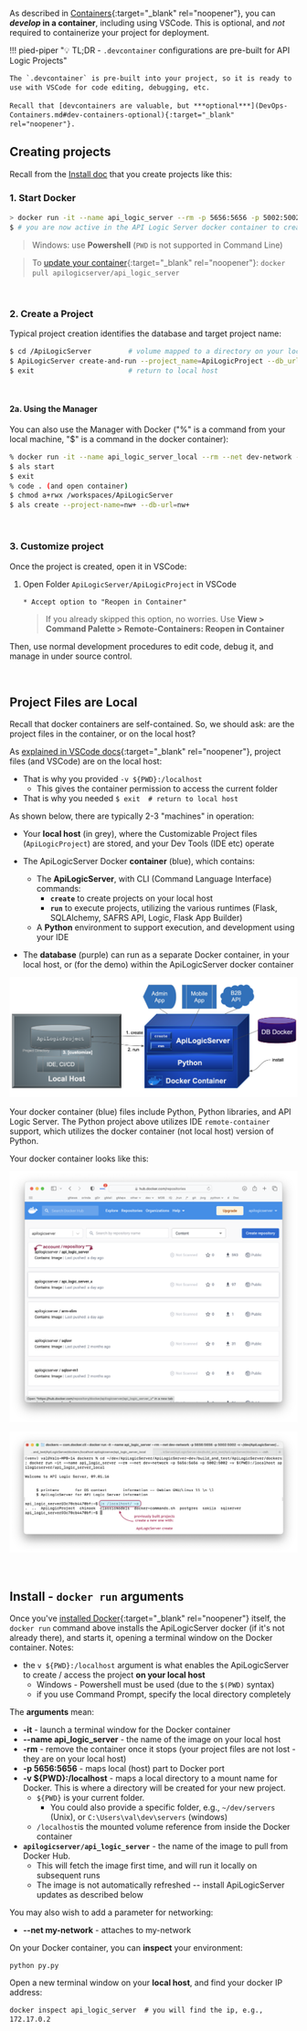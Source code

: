 As described in [Containers](DevOps-Containers.md){:target="_blank" rel="noopener"}, you can ***develop* in a container**, including using VSCode.  This is optional, and *not* required to containerize your project for deployment.

!!! pied-piper ":bulb: TL;DR - `.devcontainer` configurations are pre-built for API Logic Projects"

    The `.devcontainer` is pre-built into your project, so it is ready to use with VSCode for code editing, debugging, etc.

    Recall that [devcontainers are valuable, but ***optional***](DevOps-Containers.md#dev-containers-optional){:target="_blank" rel="noopener"}.


## Creating projects

Recall from the [Install doc](Install.md) that you create projects like this:

### 1. Start Docker

```bash title="Start (might install) API Logic Server Docker"
> docker run -it --name api_logic_server --rm -p 5656:5656 -p 5002:5002 -v ${PWD}:/ApiLogicServer apilogicserver/api_logic_server
$ # you are now active in the API Logic Server docker container to create projects
```

> Windows: use __Powershell__ (`PWD` is not supported in Command Line)

> To [update your container](DevOps-Containers-Run.md/#apilogicserver-container-upgrades){:target="_blank" rel="noopener"}: `docker pull apilogicserver/api_logic_server`

&nbsp;

### 2. Create a Project

Typical project creation identifies the database and target project name:
```bash title="Create Typical project"
$ cd /ApiLogicServer         # volume mapped to a directory on your local file system for project creation
$ ApiLogicServer create-and-run --project_name=ApiLogicProject --db_url=
$ exit                       # return to local host 
```

&nbsp;

#### 2a. Using the Manager

You can also use the Manager with Docker ("%" is a command from your local machine, "$" is a command in the docker container):

```bash title="Using the Manager with Docker"
% docker run -it --name api_logic_server_local --rm --net dev-network -p 5656:5656 -p 5002:5002 -v ${PWD}:/ApiLogicServer apilogicserver/api_logic_server
$ als start
$ exit
% code . (and open container)
$ chmod a+rwx /workspaces/ApiLogicServer
$ als create --project-name=nw+ --db-url=nw+
```

&nbsp;

### 3. Customize project

Once the project is created, open it in VSCode:

1. Open Folder `ApiLogicServer/ApiLogicProject` in VSCode

       * Accept option to "Reopen in Container"

      > If you already skipped this option, no worries.  Use __View > Command Palette > Remote-Containers: Reopen in Container__

Then, use normal development procedures to edit code, debug it, and manage in under source control.

&nbsp;

## Project Files are Local

Recall that docker containers are self-contained.  So, we should ask: are the project files in the container, or on the local host?

As [explained in VSCode docs](https://code.visualstudio.com/docs/devcontainers/containers#_trusting-your-workspace){:target="_blank" rel="noopener"}, project files (and VSCode) are on the local host:

* That is why you provided `-v ${PWD}:/localhost`
    * This gives the container permission to access the current folder
* That is why you needed `$ exit  # return to local host`

As shown below, there are typically 2-3 "machines" in operation:

* Your **local host** (in grey), where the Customizable Project files (`ApiLogicProject`) are stored, 
and your Dev Tools (IDE etc) operate

* The ApiLogicServer Docker **container** (blue), which contains:
     * The **ApiLogicServer**, with CLI (Command Language Interface) commands:
         * **`create`** to create projects on your local host
         * **`run`** to execute projects, utilizing the various runtimes (Flask, SQLAlchemy, SAFRS API, Logic, Flask App Builder)
    * A **Python** environment to support execution, and development using your IDE

* The **database** (purple) can run as a separate Docker container, in your local host, or (for the demo) within the ApiLogicServer docker container

![Docker Create run](images/docker/docker-arch-create-run.png)

Your docker container (blue) files include Python, Python libraries, and API Logic Server.  The Python project above utilizes IDE `remote-container` support, which utilizes the docker container (not local host) version of Python.

Your docker container looks like this:

![Docker Repositories](images/docker/docker-repos.png)

![Docker Repositories](images/docker/docker-files.png)

&nbsp;

## Install - `docker run` arguments

Once you've [installed Docker](Tech-Docker.md){:target="_blank" rel="noopener"} itself, the `docker run` command above installs the ApiLogicServer docker (if it's not already there), and starts it, opening a terminal window on the Docker container.  Notes:

* the `v ${PWD}:/localhost` argument is what enables the ApiLogicServer to create / access the project **on your local host**
   * Windows - Powershell must be used (due to the `$(PWD)` syntax)
   * if you use Command Prompt, specify the local directory completely 
   
The **arguments** mean:

* **-it** - launch a terminal window for the Docker container
* **--name api_logic_server** - the name of the image on your local host
* **-rm** - remove the container once it stops (your project files are not lost - they are on your local host)
* **-p 5656:5656** - maps local (host) part to Docker port 
* **-v ${PWD}:/localhost** - maps a local directory to a mount name for Docker.  This is where a directory will be created for your new project.  
   * `${PWD}` is your current folder.  
      * You could also provide a specific folder, e.g., `~/dev/servers` (Unix), or `C:\Users\val\dev\servers` (windows)
   * `/localhost`is the mounted volume reference from inside the Docker container
* **`apilogicserver/api_logic_server`** - the name of the image to pull from Docker Hub.  
   * This will fetch the image first time, and will run it locally on subsequent runs
   * The image is not automatically refreshed -- install ApiLogicServer updates as described below

You may also wish to add a parameter for networking:

* **--net my-network** - attaches to my-network


On your Docker container, you can **inspect** your environment:
```
python py.py
```

Open a new terminal window on your **local host**, and find your docker IP address:

```
docker inspect api_logic_server  # you will find the ip, e.g., 172.17.0.2
```

</details>

